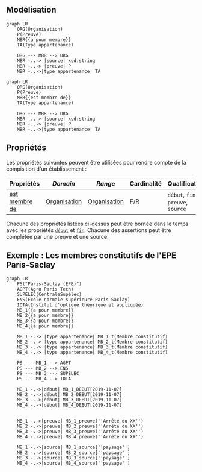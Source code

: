 ## Modélisation

```mermaid
graph LR
    ORG(Organisation)
    P(Preuve)
    MBR{{a pour membre}}
    TA(Type appartenance)

    ORG --- MBR --> ORG 
    MBR -..-> |source| xsd:string
    MBR -..-> |preuve| P
    MBR -..->|type appartenance| TA
```

```mermaid
graph LR
    ORG(Organisation)
    P(Preuve)
    MBR{{est membre de}}
    TA(Type appartenance)

    ORG --- MBR --> ORG 
    MBR -..-> |source| xsd:string
    MBR -..-> |preuve| P
    MBR -..->|type appartenance| TA
```

## Propriétés

Les propriétés suivantes peuvent être utilisées pour rendre compte de la compisition d'un établissement :

| Propriétés                                                    | *Domain*                                                          | *Range*                                                           | **Cardinalité** | **Qualificatifs**                  |
| ------------------------------------------------------------- | ----------------------------------------------------------------- | ----------------------------------------------------------------- | --------------- | ---------------------------------- |
| [est membre de](../Ontologie/Propriétés/est%20membre%20de.md) | [Organisation](../Ontologie/Classes/Organisation/Organisation.md) | [Organisation](../Ontologie/Classes/Organisation/Organisation.md) | F/R             | `début`, `fin`, `preuve`, `source` |


<!-- | [a pour membre](../Ontologie/Propriétés/a%20pour%20membre.md) <sup><sup>`début`, `fin`, `preuve`, `source`</sup></sup>                                 | Organisation | Organisation | F/R             | -->
<!-- | [a pour membre constitutif](../Ontologie/Propriétés/a%20pour%20membre%20constitutif.md) <sup><sup>`début`, `fin`, `preuve`, `source`</sup></sup>       | EPE          | Organisation | F/R             | -->
<!-- | [est membre constitutif de](../Ontologie/Propriétés/est%20membre%20constitutif%20de.md) <sup><sup>`début`, `fin`, `preuve`, `source`</sup></sup>       | Organisation | Organisation | F/?             | -->
<!-- | [a pour membre associé](../Ontologie/Propriétés/a%20pour%20membre%20associé.md) <sup><sup>`début`, `fin`, `preuve`, `source`</sup></sup>               | EPE          | Organisation | F/R             | -->
<!-- | [est membre associé de](../Ontologie/Propriétés/est%20membre%20associé%20de.md) <sup><sup>`début`, `fin`, `preuve`, `source`</sup></sup>               | Organisation | Organisation | F/?             | -->
<!-- | [a pour établissement support](../Ontologie/Propriétés/a%20pour%20établissement%20support.md) <sup><sup>`début`, `fin`, `preuve`, `source`</sup></sup> | Organisation | Organisation | F/?             | -->
<!-- | [est établissement support de](../Ontologie/Propriétés/est%20établissement%20support%20de.md) <sup><sup>`début`, `fin`, `preuve`, `source`</sup></sup> | Organisation | Organisation | F/R             | -->


Chacune des propriétés listées ci-dessus peut être bornée dans le temps avec les propriétés [`début`](../Ontologie/Propriétés/début.md) et [`fin`](../Ontologie/Propriétés/fin.md). Chacune des assertions peut être complétée par une preuve et une source.

## Exemple : Les membres constitutifs de l'EPE Paris-Saclay

```mermaid
graph LR
    PS("Paris-Saclay (EPE)")
    AGPT(Agro Paris Tech)
    SUPELEC(CentraleSupélec)
    ENS(École normale supérieure Paris-Saclay)
    IOTA(Institut d'optique théorique et appliquée)  
    MB_1{{a pour membre}}
    MB_2{{a pour membre}}
    MB_3{{a pour membre}}
    MB_4{{a pour membre}}

    MB_1 -.-> |type appartenance| MB_1_t(Membre constitutif)
    MB_2 -.-> |type appartenance| MB_2_t(Membre constitutif)
    MB_3 -.-> |type appartenance| MB_3_t(Membre constitutif)
    MB_4 -.-> |type appartenance| MB_4_t(Membre constitutif)
    
    PS --- MB_1 --> AGPT
    PS --- MB_2 --> ENS
    PS --- MB_3 --> SUPELEC
    PS --- MB_4 --> IOTA

    MB_1 -.->|début| MB_1_DEBUT[2019-11-07]
    MB_2 -.->|début| MB_2_DEBUT[2019-11-07]
    MB_3 -.->|début| MB_3_DEBUT[2019-11-07]
    MB_4 -.->|début| MB_4_DEBUT[2019-11-07]


    MB_1 -.->|preuve| MB_1_preuve(''Arrêté du XX'')
    MB_2 -.->|preuve| MB_2_preuve(''Arrêté du XX'')
    MB_3 -.->|preuve| MB_3_preuve(''Arrêté du XX'')
    MB_4 -.->|preuve| MB_4_preuve(''Arrêté du XX'')
    
    MB_1 -.->|source| MB_1_source[''paysage'']
    MB_2 -.->|source| MB_2_source[''paysage'']
    MB_3 -.->|source| MB_3_source[''paysage'']
    MB_4 -.->|source| MB_4_source[''paysage'']
```